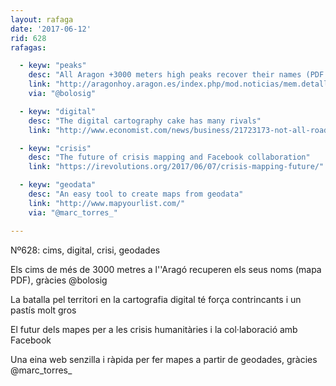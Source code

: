 ```yaml
---
layout: rafaga
date: '2017-06-12'
rid: 628
rafagas:

  - keyw: "peaks"
    desc: "All Aragon +3000 meters high peaks recover their names (PDF map)"
    link: "http://aragonhoy.aragon.es/index.php/mod.noticias/mem.detalle/id.199625"
    via: "@bolosig"

  - keyw: "digital"
    desc: "The digital cartography cake has many rivals"
    link: "http://www.economist.com/news/business/21723173-not-all-roads-lead-google-maps-battle-territory-digital-cartography"

  - keyw: "crisis"
    desc: "The future of crisis mapping and Facebook collaboration"
    link: "https://irevolutions.org/2017/06/07/crisis-mapping-future/"

  - keyw: "geodata"
    desc: "An easy tool to create maps from geodata"
    link: "http://www.mapyourlist.com/"
    via: "@marc_torres_"

---
```


Nº628: cims, digital, crisi, geodades

Els cims de més de 3000 metres a l''Aragó recuperen els seus noms (mapa PDF), gràcies @bolosig


La batalla pel territori en la cartografia digital té força contrincants i un pastís molt gros


El futur dels mapes per a les crisis humanitàries i la col·laboració amb Facebook


Una eina web senzilla i ràpida per fer mapes a partir de geodades, gràcies @marc_torres_

